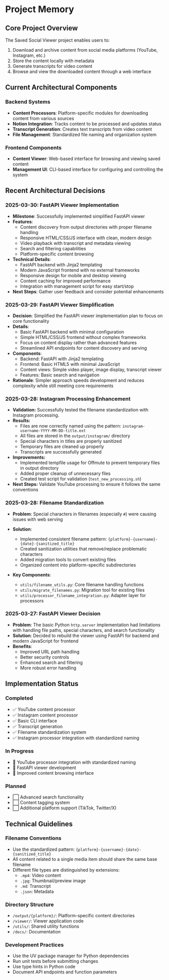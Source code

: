 # Project Memory

## Core Project Overview
The Saved Social Viewer project enables users to:
1. Download and archive content from social media platforms (YouTube, Instagram, etc.)
2. Store the content locally with metadata
3. Generate transcripts for video content
4. Browse and view the downloaded content through a web interface

## Current Architectural Components

### Backend Systems
- **Content Processors**: Platform-specific modules for downloading content from various sources
- **Notion Integration**: Tracks content to be processed and updates status
- **Transcript Generation**: Creates text transcripts from video content
- **File Management**: Standardized file naming and organization system

### Frontend Components
- **Content Viewer**: Web-based interface for browsing and viewing saved content
- **Management UI**: CLI-based interface for configuring and controlling the system

## Recent Architectural Decisions

### 2025-03-30: FastAPI Viewer Implementation
- **Milestone**: Successfully implemented simplified FastAPI viewer
- **Features**:
  - Content discovery from output directories with proper filename handling
  - Responsive HTML/CSS/JS interface with clean, modern design
  - Video playback with transcript and metadata viewing
  - Search and filtering capabilities
  - Platform-specific content browsing
- **Technical Details**:
  - FastAPI backend with Jinja2 templating
  - Modern JavaScript frontend with no external frameworks
  - Responsive design for mobile and desktop viewing
  - Content caching for improved performance
  - Integration with management script for easy start/stop
- **Next Steps**: Gather user feedback and consider potential enhancements

### 2025-03-29: FastAPI Viewer Simplification
- **Decision**: Simplified the FastAPI viewer implementation plan to focus on core functionality
- **Details**:
  - Basic FastAPI backend with minimal configuration
  - Simple HTML/CSS/JS frontend without complex frameworks
  - Focus on content display rather than advanced features
  - Streamlined API endpoints for content discovery and serving
- **Components**:
  - Backend: FastAPI with Jinja2 templating
  - Frontend: Basic HTML5 with minimal JavaScript
  - Content views: Simple video player, image display, transcript viewer
  - Features: Basic search and navigation
- **Rationale**: Simpler approach speeds development and reduces complexity while still meeting core requirements

### 2025-03-28: Instagram Processing Enhancement
- **Validation:** Successfully tested the filename standardization with Instagram processing.
- **Results:** 
  - Files are now correctly named using the pattern: `instagram-username-YYYY-MM-DD-title.ext`
  - All files are stored in the `output/instagram/` directory
  - Special characters in titles are properly sanitized
  - Temporary files are cleaned up properly
  - Transcripts are successfully generated
- **Improvements:**
  - Implemented tempfile usage for Offmute to prevent temporary files in output directory
  - Added proper cleanup of unnecessary files
  - Created test script for validation (`test_new_processing.sh`)
- **Next Steps:** Validate YouTube processing to ensure it follows the same conventions

### 2025-03-28: Filename Standardization
- **Problem**: Special characters in filenames (especially `#`) were causing issues with web serving
- **Solution**: 
  - Implemented consistent filename pattern: `{platform}-{username}-{date}-{sanitized_title}`
  - Created sanitization utilities that remove/replace problematic characters
  - Added migration tools to convert existing files
  - Organized content into platform-specific subdirectories
  
- **Key Components**:
  - `utils/filename_utils.py`: Core filename handling functions
  - `utils/migrate_filenames.py`: Migration tool for existing files  
  - `utils/processor_filename_integration.py`: Adapter layer for processors

### 2025-03-27: FastAPI Viewer Decision
- **Problem**: The basic Python `http.server` implementation had limitations with handling file paths, special characters, and search functionality
- **Solution**: Decided to rebuild the viewer using FastAPI for backend and modern JavaScript for frontend
- **Benefits**:
  - Improved URL path handling
  - Better security controls
  - Enhanced search and filtering
  - More robust error handling

## Implementation Status

### Completed
- ✅ YouTube content processor
- ✅ Instagram content processor
- ✅ Basic CLI interface
- ✅ Transcript generation
- ✅ Filename standardization system
- ✅ Instagram processor integration with standardized naming

### In Progress
- 🔄 YouTube processor integration with standardized naming
- 🔄 FastAPI viewer development
- 🔄 Improved content browsing interface

### Planned
- ⬜ Advanced search functionality
- ⬜ Content tagging system
- ⬜ Additional platform support (TikTok, Twitter/X)

## Technical Guidelines

### Filename Conventions
- Use the standardized pattern: `{platform}-{username}-{date}-{sanitized_title}`
- All content related to a single media item should share the same base filename
- Different file types are distinguished by extensions:
  - `.mp4`: Video content
  - `.jpg`: Thumbnail/preview image
  - `.md`: Transcript
  - `.json`: Metadata

### Directory Structure
- `/output/{platform}/`: Platform-specific content directories
- `/viewer/`: Viewer application code
- `/utils/`: Shared utility functions
- `/docs/`: Documentation

### Development Practices
- Use the UV package manager for Python dependencies
- Run unit tests before submitting changes
- Use type hints in Python code
- Document API endpoints and function parameters 
